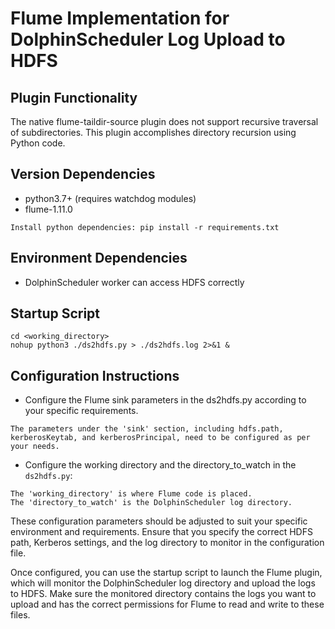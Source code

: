 # Flume Implementation for DolphinScheduler Log Upload to HDFS

## Plugin Functionality
The native flume-taildir-source plugin does not support recursive traversal of subdirectories. This plugin accomplishes directory recursion using Python code.

## Version Dependencies
- python3.7+ (requires watchdog modules)
- flume-1.11.0
```
Install python dependencies: pip install -r requirements.txt
```

## Environment Dependencies
- DolphinScheduler worker can access HDFS correctly

## Startup Script
```shell
cd <working_directory>
nohup python3 ./ds2hdfs.py > ./ds2hdfs.log 2>&1 &
```

## Configuration Instructions
  - Configure the Flume sink parameters in the ds2hdfs.py according to your specific requirements.
```
The parameters under the 'sink' section, including hdfs.path, kerberosKeytab, and kerberosPrincipal, need to be configured as per your needs.
```
  - Configure the working directory and the directory_to_watch in the `ds2hdfs.py`:
```
The 'working_directory' is where Flume code is placed.
The 'directory_to_watch' is the DolphinScheduler log directory.
```

These configuration parameters should be adjusted to suit your specific environment and requirements. Ensure that you specify the correct HDFS path, Kerberos settings, and the log directory to monitor in the configuration file.

Once configured, you can use the startup script to launch the Flume plugin, which will monitor the DolphinScheduler log directory and upload the logs to HDFS. Make sure the monitored directory contains the logs you want to upload and has the correct permissions for Flume to read and write to these files.
